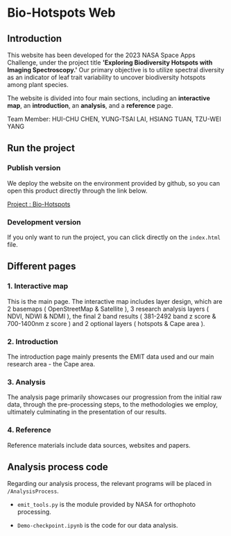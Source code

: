 # Bio-Hotspots Web
## Introduction
This website has been developed for the 2023 NASA Space Apps Challenge, under the project title **'Exploring Biodiversity Hotspots with Imaging Spectroscopy.'** Our primary objective is to utilize spectral diversity as an indicator of leaf trait variability to uncover biodiversity hotspots among plant species.

The website is divided into four main sections, including an **interactive map**, an **introduction**, an **analysis**, and a **reference** page.

Team Member: HUI-CHU CHEN, YUNG-TSAI LAI, HSIANG TUAN, TZU-WEI YANG

## Run the project
### Publish version
We deploy the website on the environment provided by github, so you can open this product directly through the link below.

[Project : Bio-Hotspots](https://huichu1005.github.io/map/)
### Development version
If you only want to run the project, you can 
click directly on the ```index.html``` file.

## Different pages

### 1. Interactive map
This is the main page. The interactive map includes layer design, which are 2 basemaps ( OpenStreetMap & Satellite ), 3 research analysis layers ( NDVI, NDWI & NDMI ), the final 2 band results ( 381-2492 band z score & 700-1400nm z score ) and 2 optional layers ( hotspots & Cape area ).

### 2. Introduction

The introduction page mainly presents the EMIT data used and our main research area - the Cape area.

### 3. Analysis

The analysis page primarily showcases our progression from the initial raw data, through the pre-processing steps, to the methodologies we employ, ultimately culminating in the presentation of our results.

### 4. Reference

Reference materials include data sources, websites and papers.

## Analysis process code
Regarding our analysis process, the relevant programs will be placed in ```/AnalysisProcess```.

* ```emit_tools.py``` is the module provided by NASA for orthophoto processing.

* ```Demo-checkpoint.ipynb``` is the code for our data analysis.
